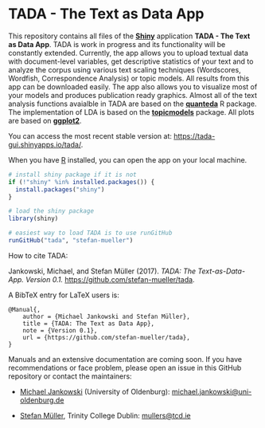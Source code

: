 # TADA - The Text as Data App

This repository contains all files of the [**Shiny**](michael.jankowski@uni-oldenburg.de) application **TADA - The Text as Data App**. TADA is work in progress and its functionality will be constantly extended. Currently, the app allows you to upload textual data with document-level variables, get descriptive statistics of your text and to analyze the corpus using various text scaling techniques (Wordscores, Wordfish, Correspondence Analysis) or topic models. All results from this app can be downloaded easily. The app also allows you to visualize most of your models and produces publication ready graphics. Almost all of the text analysis functions avaialble in TADA are based on the [**quanteda**](https://github.com/kbenoit/quanteda) R package. The implementation of LDA is based on the [**topicmodels**](https://cran.r-project.org/web/packages/topicmodels/index.html) package. All plots are based on [**ggplot2**](http://ggplot2.tidyverse.org).


You can access the most recent stable version at: https://tada-gui.shinyapps.io/tada/. 

When you have [R](https://www.r-project.org) installed, you can open the app on your local machine.

```r
# install shiny package if it is not
if (!"shiny" %in% installed.packages()) {
  install.packages("shiny")
}

# load the shiny package
library(shiny)

# easiest way to load TADA is to use runGitHub
runGitHub("tada", "stefan-mueller")
```

How to cite TADA: 

Jankowski, Michael, and Stefan Müller (2017). _TADA: The Text-as-Data-App. Version 0.1._ https://github.com/stefan-mueller/tada.

A BibTeX entry for LaTeX users is:
```
@Manual{,
	author = {Michael Jankowski and Stefan Müller},
	title = {TADA: The Text as Data App},
	note = {Version 0.1}, 
	url = {https://github.com/stefan-mueller/tada},
}
```

Manuals and an extensive documentation are coming soon. If you have recommendations or face problem, please open an issue in this GitHub repository or contact the maintainers: 

- [Michael Jankowski](http://michael-jankowski.de) (University of Oldenburg): michael.jankowski@uni-oldenburg.de

- [Stefan Müller](http://muellerstefan.net), Trinity College Dublin: mullers@tcd.ie
